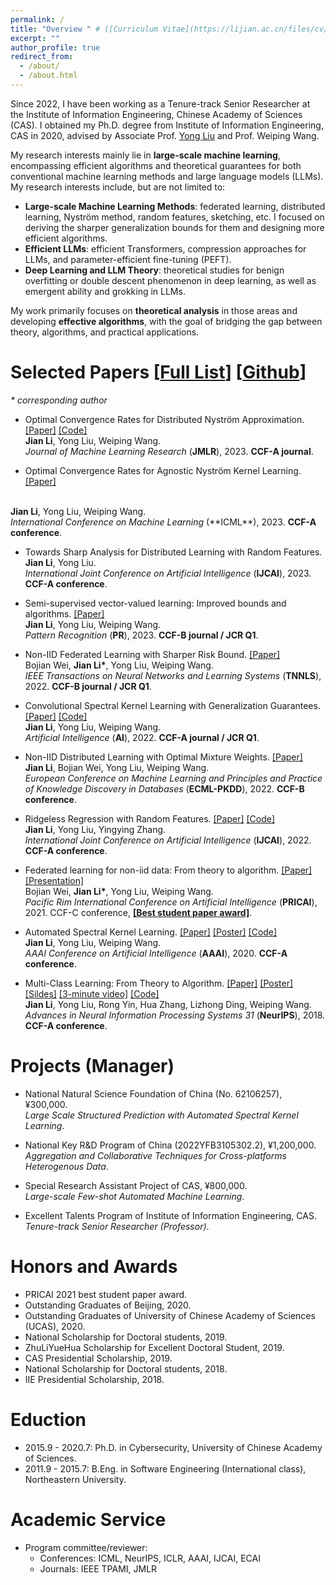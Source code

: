```yaml
---
permalink: /
title: "Overview " # ([Curriculum Vitae](https://lijian.ac.cn/files/cv/UCAS_PhD_lijian.pdf))
excerpt: ""
author_profile: true
redirect_from: 
  - /about/
  - /about.html
---
```


Since 2022, I have been working as a Tenure-track Senior Researcher at the Institute of Information Engineering, Chinese Academy of Sciences (CAS).
I obtained my Ph.D. degree from Institute of Information Engineering, CAS in 2020, advised by Associate Prof. [Yong Liu](https://liuyonggsai.github.io/) and Prof. Weiping Wang. 

My research interests mainly lie in **large-scale machine learning**, encompassing efficient algorithms and theoretical guarantees for both conventional machine learning methods and large language models (LLMs).
My research interests include, but are not limited to:
* **Large-scale Machine Learning Methods**: federated learning, distributed learning, Nyström method, random features, sketching, etc. I focused on deriving the sharper generalization bounds for them and designing more efficient algorithms.
* **Efficient LLMs**: efficient Transformers, compression approaches for LLMs, and parameter-efficient fine-tuning (PEFT).
* **Deep Learning and LLM Theory**: theoretical studies for benign overfitting or double descent phenomenon in deep learning, as well as emergent ability and grokking in LLMs.

My work primarily focuses on **theoretical analysis** in those areas and developing **effective algorithms**, with the goal of bridging the gap between theory, algorithms, and practical applications.

# Selected Papers [[Full List](https://lijian.ac.cn/publications/)] [[Github](https://github.com/superlj666)] 
<i>* corresponding author</i>

* Optimal Convergence Rates for Distributed Nyström Approximation. 
[[Paper]](https://jmlr.org/papers/v24/21-1049.html)
[[Code]](https://github.com/superlj666/DNystroem) <br>
<b>Jian Li</b>, Yong Liu, Weiping Wang. <br>
<i>Journal of Machine Learning Research</i> (**JMLR**), 2023. <b>CCF-A journal</b>.

* Optimal Convergence Rates for Agnostic Nyström Kernel Learning.
[[Paper]](https://lijian.ac.cn/files/2023/2023_ICML_Nystroem.pdf)
<br>
<b>Jian Li</b>, Yong Liu, Weiping Wang. <br>
<i>International Conference on Machine Learning </i> (**ICML**), 2023. <b>CCF-A conference</b>.


* Towards Sharp Analysis for Distributed Learning with Random Features. <br>
<b>Jian Li</b>, Yong Liu. <br>
<i>International Joint Conference on Artificial Intelligence</i> (**IJCAI**), 2023. <b>CCF-A conference</b>.

* Semi-supervised vector-valued learning: Improved bounds and algorithms. 
[[Paper]](https://www.sciencedirect.com/science/article/pii/S0031320323000572) <br>
<b>Jian Li</b>, Yong Liu, Weiping Wang.  <br>
<i>Pattern Recognition</i> (**PR**), 2023. <b>CCF-B journal / JCR Q1</b>.

* Non-IID Federated Learning with Sharper Risk Bound.
[[Paper]](https://doi.org/10.1109/TNNLS.2022.3213187) <br>
Bojian Wei, <b>Jian Li*</b>, Yong Liu, Weiping Wang.  <br>
<i>IEEE Transactions on Neural Networks and Learning Systems</i> (**TNNLS**), 2022. <b>CCF-B journal / JCR Q1</b>.

* Convolutional Spectral Kernel Learning with Generalization Guarantees.
[[Paper]](https://doi.org/10.1016/j.artint.2022.103803)
[[Code]](https://github.com/superlj666/CSKN/) <br>
<b>Jian Li</b>, Yong Liu, Weiping Wang. <br>
<i>Artificial Intelligence</i> (**AI**), 2022. <b>CCF-A journal / JCR Q1</b>.

* Non-IID Distributed Learning with Optimal Mixture Weights. 
[[Paper]](https://2022.ecmlpkdd.org/wp-content/uploads/2022/09/sub_1304.pdf) <br>
<b>Jian Li</b>, Bojian Wei, Yong Liu, Weiping Wang. <br>
<i>European Conference on Machine Learning and Principles and Practice of Knowledge Discovery in Databases</i> (**ECML-PKDD**), 2022. <b>CCF-B conference</b>.

* Ridgeless Regression with Random Features.
[[Paper]](https://arxiv.org/pdf/2205.00477.pdf)
[[Code]](https://github.com/superlj666/Ridgeless-Regression-with-Random-Features) <br>
<b>Jian Li</b>, Yong Liu, Yingying Zhang. <br>
<i>International Joint Conference on Artificial Intelligence</i> (**IJCAI**), 2022. <b>CCF-A conference</b>.

* Federated learning for non-iid data: From theory to algorithm. 
[[Paper]](https://lijian.ac.cn/files/2021/FL_for_noniid_data.pdf)
[[Presentation]](https://lijian.ac.cn/files/2021/FL_for_noniid_data_presentation.pdf)<br>
Bojian Wei, <b>Jian Li*</b>, Yong Liu, Weiping Wang. <br>
<i>Pacific Rim International Conference on Artificial Intelligence</i> (**PRICAI**), 2021. CCF-C conference, <b>
[[Best student paper award]](https://lijian.ac.cn/files/2021/PRICAI-2021-best-student-paper.png)</b>.

* Automated Spectral Kernel Learning. 
[[Paper]](https://ojs.aaai.org/index.php/AAAI/article/view/5892/5748)
[[Poster]](https://lijian.ac.cn/files/2020_AAAI_ASKL/2020_AAAI_AKSL_poster.pdf)
[[Code]](https://github.com/superlj666/Automated-Spectral-Kernel-Learning) <br>
<b>Jian Li</b>, Yong Liu, Weiping Wang. <br>
<i>AAAI Conference on Artificial Intelligence</i> (**AAAI**), 2020. <b>CCF-A conference</b>.

* Multi-Class Learning: From Theory to Algorithm. 
[[Paper]](https://proceedings.neurips.cc/paper/2018/file/1141938ba2c2b13f5505d7c424ebae5f-Paper.pdf)
[[Poster]](https://lijian.ac.cn/files/2018_NeurIPS_MC/mc-lrc-nips-poster.pdf)
[[Sildes]](https://lijian.ac.cn/files/2018_NeurIPS_MC/mc-lrc-nips-slides.pdf)
[[3-minute video]](https://youtu.be/mE_RpgWuKK8)
[[Code]](https://github.com/superlj666/Multi-Class-Learning-From-Theory-to-Algorithm) <br>
<b>Jian Li</b>, Yong Liu, Rong Yin, Hua Zhang, Lizhong Ding, Weiping Wang. <br>
<i>Advances in Neural Information Processing Systems 31</i> (**NeurIPS**), 2018. <b>CCF-A conference</b>.


#  Projects (Manager)
* National Natural Science Foundation of China (No. 62106257), &yen;300,000. <br>
<i> Large Scale Structured Prediction with Automated Spectral Kernel Learning</i>.

* National Key R&D Program of China (2022YFB3105302.2), &yen;1,200,000. <br>
<i> Aggregation and Collaborative Techniques for Cross-platforms Heterogenous Data</i>.

* Special Research Assistant Project of CAS, &yen;800,000. <br>
<i> Large-scale Few-shot Automated Machine Learning</i>.

* Excellent Talents Program of Institute of Information Engineering, CAS. <br>
<i> Tenure-track Senior Researcher (Professor)</i>.

# Honors and Awards
* PRICAI 2021 best student paper award.
* Outstanding Graduates of Beijing, 2020.
* Outstanding Graduates of University of Chinese Academy of Sciences (UCAS), 2020.
* National Scholarship for Doctoral students, 2019.
* ZhuLiYueHua Scholarship for Excellent Doctoral Student, 2019.
* CAS Presidential Scholarship, 2019.
* National Scholarship for Doctoral students, 2018.
* IIE Presidential Scholarship, 2018.

# Eduction
- 2015.9 - 2020.7: Ph.D. in Cybersecurity, University of Chinese Academy of Sciences.
- 2011.9 - 2015.7: B.Eng. in Software Engineering (International class), Northeastern University.

# Academic Service
- Program committee/reviewer:
  - Conferences: ICML, NeurIPS, ICLR, AAAI, IJCAI, ECAI
  - Journals: IEEE TPAMI, JMLR